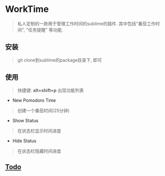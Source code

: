 # WorkTime
> 私人定制的一款用于管理工作时间的sublime的插件.
> 其中包括"番茄工作时间", "任务提醒" 等功能.


## 安装
> git clone到sublime的package目录下, 即可

## 使用
> 快捷键: **alt+shift+p**
> 出现功能列表

+ New Pomodoro Time  
> 创建一个番茄时间(25分钟)  
+ Show Status  
> 在状态栏显示时间进度  
+ Hide Status  
> 在状态栏隐藏时间进度  

## [Todo](./Todo.md)
